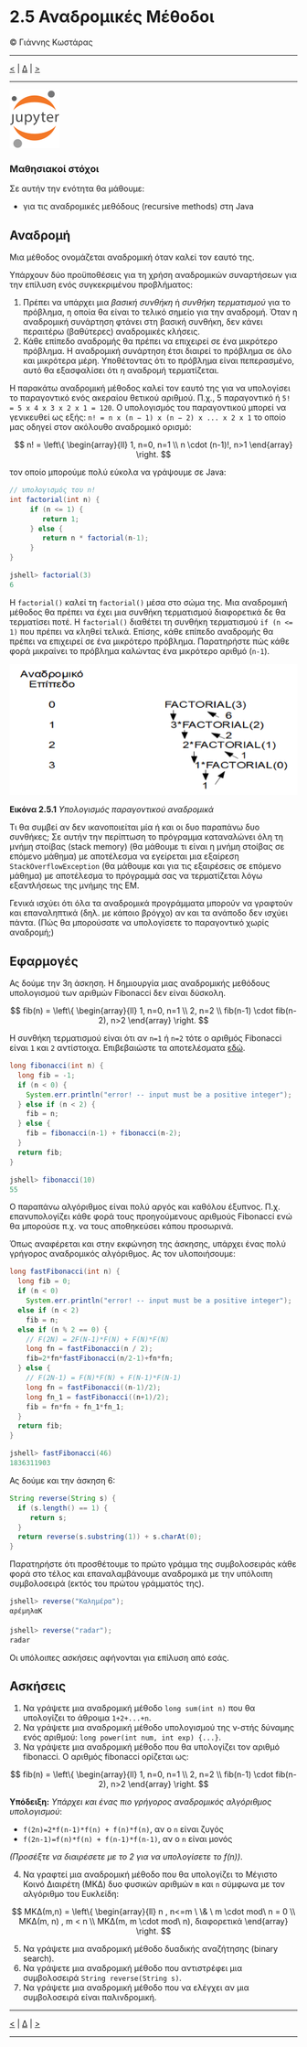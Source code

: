 # 2.5 Αναδρομικές Μέθοδοι
© Γιάννης Κωστάρας

---

[<](../2.4-Methods/README.md) | [Δ](../../README.md) | [>](../2.6-IDEs/README.md)

---

[![](../../../assets/jupyter_logo.svg)](2.5-RecursiveMethods.ipynb)

### Μαθησιακοί στόχοι
Σε αυτήν την ενότητα θα μάθουμε:

* για τις αναδρομικές μεθόδους (recursive methods) στη Java

## Αναδρομή
Μια μέθοδος ονομάζεται αναδρομική όταν καλεί τον εαυτό της.

Υπάρχουν δύο προϋποθέσεις για τη χρήση αναδρομικών συναρτήσεων για την επίλυση ενός συγκεκριμένου προβλήματος:

1. Πρέπει να υπάρχει μια _βασική συνθήκη_ ή _συνθήκη τερματισμού_ για το πρόβλημα, η οποία θα είναι το τελικό σημείο για την αναδρομή. Όταν η αναδρομική συνάρτηση φτάνει στη βασική συνθήκη, δεν κάνει περαιτέρω (βαθύτερες) αναδρομικές κλήσεις.
2. Κάθε επίπεδο αναδρομής θα πρέπει να επιχειρεί σε ένα μικρότερο πρόβλημα. Η αναδρομική συνάρτηση έτσι διαιρεί το πρόβλημα σε όλο και μικρότερα μέρη. Υποθέτοντας ότι το πρόβλημα είναι πεπερασμένο, αυτό θα εξασφαλίσει ότι η αναδρομή τερματίζεται.

Η παρακάτω αναδρομική μέθοδος καλεί τον εαυτό της για να υπολογίσει το παραγοντικό ενός ακεραίου θετικού αριθμού. Π.χ., 5 παραγοντικό ή  ```5! = 5 x 4 x 3 x 2 x 1 = 120```. 
Ο υπολογισμός του παραγοντικού μπορεί να γενικευθεί ως εξής: ```n! = n x (n − 1) x (n − 2) x ... x 2 x 1``` το οποίο μας οδηγεί στον ακόλουθο αναδρομικό ορισμό:

$$
n! = \left\{
    \begin{array}{ll}
        1, n=0, n=1 \\
        n \cdot (n-1)!, n>1
    \end{array}
\right.
$$

τον οποίο μπορούμε πολύ εύκολα να γράψουμε σε Java:


```Java
// υπολογισμός του n!
int factorial(int n) {
     if (n <= 1) {
        return 1;
     } else {
        return n * factorial(n-1);
     }
}
```
```java
jshell> factorial(3)
6
```
Η ```factorial()``` καλεί τη ```factorial()``` μέσα στο σώμα της. Μια αναδρομική μέθοδος θα πρέπει να έχει μια συνθήκη τερματισμού διαφορετικά δε θα τερματίσει ποτέ. Η ```factorial()``` διαθέτει τη συνθήκη τερματισμού ```if (n <= 1)``` που πρέπει να κληθεί τελικά. Επίσης, κάθε επίπεδο αναδρομής θα πρέπει να επιχειρεί σε ένα μικρότερο πρόβλημα. Παρατηρήστε πώς κάθε φορά μικραίνει το πρόβλημα καλώντας ένα μικρότερο αριθμό (```n-1```).

![](assets/Fig1.png)

**Εικόνα 2.5.1** _Υπολογισμός παραγοντικού αναδρομικά_

Τι θα συμβεί αν δεν ικανοποιείται μία ή και οι δυο παραπάνω δυο συνθήκες; Σε αυτήν την περίπτωση το πρόγραμμα καταναλώνει όλη τη μνήμη στοίβας (stack memory) (θα μάθουμε τι είναι η μνήμη στοίβας σε επόμενο μάθημα) με αποτέλεσμα να εγείρεται μια εξαίρεση ```StackOverflowException``` (θα μάθουμε και για τις εξαιρέσεις σε επόμενο μάθημα) με αποτέλεσμα το πρόγραμμά σας να τερματίζεται λόγω εξαντλήσεως της μνήμης της ΕΜ.

Γενικά ισχύει ότι όλα τα αναδρομικά προγράμματα μπορούν να γραφτούν και επαναληπτικά (δηλ. με κάποιο βρόγχο) αν και τα ανάποδο δεν ισχύει πάντα. (Πώς θα μπορούσατε να υπολογίσετε το παραγοντικό χωρίς αναδρομή;)

## Εφαρμογές

Ας δούμε την 3η άσκηση. Η δημιουργία μιας αναδρομικής μεθόδους υπολογισμού των αριθμών Fibonacci δεν είναι δύσκολη. 

$$
fib(n) = \left\{
    \begin{array}{ll}
        1, n=0, n=1 \\
        2, n=2 \\
        fib(n-1) \cdot fib(n-2), n>2
    \end{array}
\right.
$$

Η συνθήκη τερματισμού είναι ότι αν ```n=1``` ή ```n=2``` τότε ο αριθμός Fibonacci είναι ```1``` και ```2``` αντίστοιχα. Επιβεβαιώστε τα αποτελέσματα [εδώ](https://www.omnicalculator.com/math/fibonacci).


```Java
long fibonacci(int n) {
  long fib = -1;
  if (n < 0) {
    System.err.println("error! -- input must be a positive integer");
  } else if (n < 2) {
    fib = n;
  } else {
    fib = fibonacci(n-1) + fibonacci(n-2);
  }
  return fib;
}
```

```Java
jshell> fibonacci(10)
55
```
Ο παραπάνω αλγόριθμος είναι πολύ αργός και καθόλου έξυπνος. Π.χ. επανυπολογίζει κάθε φορά τους προηγούμενους αριθμούς Fibonacci ενώ θα μπορούσε π.χ. να τους αποθηκεύσει κάπου προσωρινά.

Όπως αναφέρεται και στην εκφώνηση της άσκησης, υπάρχει ένας πολύ γρήγορος αναδρομικός αλγόριθμος. Ας τον υλοποιήσουμε:


```Java
long fastFibonacci(int n) {
  long fib = 0;
  if (n < 0)
    System.err.println("error! -- input must be a positive integer");
  else if (n < 2)
    fib = n;
  else if (n % 2 == 0) { 
    // F(2N) = 2F(N-1)*F(N) + F(N)*F(N)
    long fn = fastFibonacci(n / 2);
    fib=2*fn*fastFibonacci(n/2-1)+fn*fn;
  } else {	
    // F(2N-1) = F(N)*F(N) + F(N-1)*F(N-1)
    long fn = fastFibonacci((n-1)/2);
    long fn_1 = fastFibonacci((n+1)/2);
    fib = fn*fn + fn_1*fn_1;
  }
  return fib;
}
```
```Java
jshell> fastFibonacci(46)
1836311903
```
Ας δούμε και την άσκηση 6:

```Java
String reverse(String s) {
  if (s.length() == 1) {
     return s;
  }
  return reverse(s.substring(1)) + s.charAt(0);
}
```
Παρατηρήστε ότι προσθέτουμε το πρώτο γράμμα της συμβολοσειράς κάθε φορά στο τέλος και επαναλαμβάνουμε αναδρομικά με την υπόλοιπη συμβολοσειρά (εκτός του πρώτου γράμματός της).
```Java
jshell> reverse("Καλημέρα");
αρέμηλαΚ

jshell> reverse("radar");
radar
```

Οι υπόλοιπες ασκήσεις αφήνονται για επίλυση από εσάς.

## Ασκήσεις
1. Να γράψετε μια αναδρομική μέθοδο ```long sum(int n)``` που θα υπολογίζει το άθροιμα ```1+2+...+n```. 
2. Να γράψετε μια αναδρομική μέθοδο υπολογισμού της ν-στής δύναμης ενός αριθμού: 
   ```long power(int num, int exp) {...}```.
3. Να γράψετε μια αναδρομική μέθοδο που θα υπολογίζει τον αριθμό fibonacci. Ο αριθμός fibonacci ορίζεται ως: 

$$
fib(n) = \left\{
\begin{array}{ll}
    1, n=0, n=1 \\
    2, n=2 \\
    fib(n-1) \cdot fib(n-2), n>2
\end{array}
\right.
$$

   **Υπόδειξη:** _Υπάρχει και ένας πιο γρήγορος αναδρομικός αλγόριθμος υπολογισμού_:
   
  * ```f(2n)=2*f(n-1)*f(n) + f(n)*f(n)```, αν ο ```n``` είναι ζυγός
  * ```f(2n-1)=f(n)*f(n) + f(n-1)*f(n-1)```, αν ο ```n``` είναι μονός
 
   _(Προσέξτε να διαιρέσετε με το 2 για να υπολογίσετε το f(n))_.

4. Να γραφτεί μια αναδρομική μέθοδο που θα υπολογίζει το Μέγιστο Κοινό Διαιρέτη (ΜΚΔ) δυο φυσικών αριθμών ```m``` και ```n``` σύμφωνα με τον αλγόριθμο του Ευκλείδη:

 $$
 ΜΚΔ(m,n) = \left\{
    \begin{array}{ll}
        n              , n<=m \ \& \ m \cdot mod\ n = 0 \\
        ΜΚΔ(m, n)      , m < n \\
        ΜΚΔ(m, m \cdot mod\ n), διαφορετικά
    \end{array}
 \right.
 $$

5. Να γράψετε μια αναδρομική μέθοδο δυαδικής αναζήτησης (binary search). 
6. Να γράψετε μια αναδρομική μέθοδο που αντιστρέφει μια συμβολοσειρά ```String reverse(String s)```.
7. Να γράψετε μια αναδρομική μέθοδο που να ελέγχει αν μια συμβολοσειρά είναι παλινδρομική.

---

[<](../2.4-Methods/README.md) | [Δ](../../README.md) | [>](../2.6-IDEs/README.md)

---

